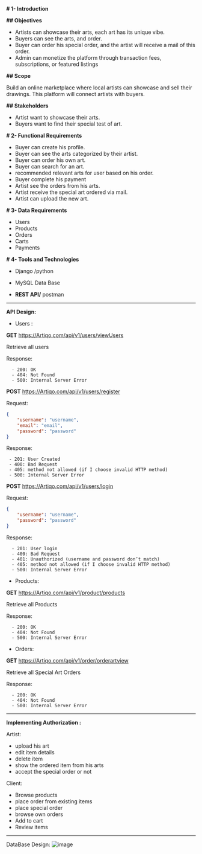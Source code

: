 
**# 1- Introduction**

**## Objectives**

- Artists can showcase their arts, each art has its unique vibe.
- Buyers can see the arts, and order.
- Buyer can order his special order, and the artist will receive a mail of this order.
- Admin can monetize the platform through transaction fees, subscriptions, or featured listings

**## Scope**

Build an online marketplace where local artists can showcase and sell their drawings. This platform will connect artists with buyers.

**## Stakeholders**

- Artist want to showcase their arts.
- Buyers want to find their special test of art.

**# 2- Functional Requirements**

- Buyer can create his profile.
- Buyer can see the arts categorized by their artist.
- Buyer can order his own art.
- Buyer can search for an art.
- recommended relevant arts for user based on his order.
- Buyer complete his payment
- Artist see the orders from his arts.
- Artist receive the special art ordered via mail.
- Artist can upload the new art.

**# 3- Data Requirements**

- Users
- Products
- Orders
- Carts
- Payments

**# 4- Tools and Technologies**

- Django /python

- MySQL Data Base
- **REST API/** postman

---

**API Design:**

- Users :
  
****GET****                                    https://Artiqo.com/api/v1/users/viewUsers

Retrieve all users

 Response:

      - 200: OK
      - 404: Not Found
      - 500: Internal Server Error

****POST****                                    https://Artiqo.com/api/v1/users/register

Request:

```json
{
    "username": "username",
    "email": "email",
    "password": "password"
}
```

 Response:

     - 201: User Created
     - 400: Bad Request
     - 405: method not allowed (if I choose invalid HTTP method)
     - 500: Internal Server Error

****POST****                                    https://Artiqo.com/api/v1/users/login

Request:

```json
{
    "username": "username",
    "password": "password"
}
```

 Response:

      - 201: User login
      - 400: Bad Request
      - 401: Unauthorized (username and password don’t match)
      - 405: method not allowed (if I choose invalid HTTP method)
      - 500: Internal Server Error
            
- Products:
  
****GET****                                    https://Artiqo.com/api/v1/product/products

Retrieve all Products

 Response:
      
      - 200: OK
      - 404: Not Found
      - 500: Internal Server Error

- Orders:
  
****GET****                                    https://Artiqo.com/api/v1/order/orderartview

Retrieve all Special Art Orders 

 Response:

      - 200: OK
      - 404: Not Found
      - 500: Internal Server Error
---
**Implementing Authorization :**

Artist:

- upload his art
- edit item details
- delete item
- show the ordered item from his arts
- accept the special order or not

Client:

- Browse products
- place order from existing items
- place special order
- browse own orders
- Add to cart
- Review items
---
DataBase Design:
![image](https://github.com/user-attachments/assets/671277ee-9210-40d1-99c8-c1235dbfd379)
